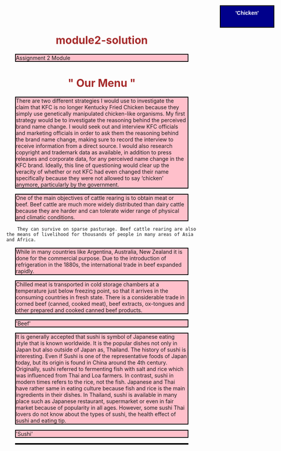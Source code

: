 # module2-solution
Assignment 2 Module

<!DOCTYPE html>
<html lang="en" dir="ltr">
  <head>
    <meta name="viewport" content="width=device-width, initial-scale=1.0">
    <meta charset="utf-8">
    <title>Assignment 2 </title>
    <link rel = "stylesheet"   href = "module2-solutioncss.css">
  </head>
  <style>

    *{
  box-sizing: border-box;
}
h1 { color:brown;
    text-align: center;
}
p { border:2px solid black;
  background-color: pink;
  width: 90%;
  height: auto;
  margin-right: auto;
  margin-left: auto;
  font-family: 'Brush Script MT', cursive;
  color: purple;
  padding: 20px;
  padding-top: 50px;
  border: 3px solid black;
}

#container{
  position: relative;:
}
#p1 {
  background-color: darkblue;
  position: absolute;
  color: white;
  top: 0;
  right: 24px;
  font-weight: bold;
  height: 35px;
  width: 120px;
  padding: 10px;
  text-align: center;
  font-family: Arial;


}

#p2 {
  background-color: brown ;
  color: white;
  position: absolute;
  top: 0;
  right: 24px;
  font-weight: bold;
  height: 35px;
  width: 120px;
  padding: 10px;
  text-align: center;
  font-family: Arial;
}

  #p3 {
   background-color: blueviolet;
    position: absolute;
    color: white;
    top: 0;
    right: 24px;
    font-weight: bold;
    height: 35px;
    width: 120px;
    padding: 10px;
    text-align: center;
    font-family: Arial;

}

.row { width: 100%;

}


@media screen and (min-width: 992px) {
  .col-lg-4 {
  float: left;

  }
  .col-lg-4 {
    width: 33%;
  }
}

@media screen and (min-width: 768px) and (max-width:991px) {
  .col-md-6, .col-md-12{
  float: left;

  }
  .col-md-6 {
    width: 50%;
  }
  .col-md-12 {
    width: 100%;
  }
}
@media screen and (max-width: 767px) {
  .col-sm-12 {
  float: left;

  }
  .col-sm-12 {
    width: 100%;
  }
}

</style>
  <body>
      <h1>" Our Menu "</h1>
      <div class = "row">
    <div class = "col-lg-4 col-md-6 col-sm-12" id = "container">
      <p>There are two different strategies I would use to investigate the claim that KFC is no longer Kentucky Fried Chicken because they simply use genetically manipulated chicken-like organisms. My first strategy would be to investigate the reasoning behind the perceived brand name change. I would seek out and interview KFC officials and marketing officials in order to ask them the reasoning behind the brand name change, making sure to record the interview to receive information from a direct source. I would also research copyright and trademark data as available, in addition to press releases and corporate data, for any perceived name change in the KFC brand. Ideally, this line of questioning would clear up the veracity of whether or not KFC had even changed their name specifically because they were not allowed to say ‘chicken’ anymore, particularly by the government.<p id = p1>'Chicken'</p>
    </div>
    <div class = "col-lg-4 col-md-6 col-sm-12" id = "container">
      <p>One of the main objectives of cattle rearing is to obtain meat or beef. Beef cattle are much more widely distributed than dairy cattle because they are harder and can tolerate wider range of physical and climatic conditions. 

        They can survive on sparse pasturage. Beef cattle rearing are also the means of livelihood for thousands of people in many areas of Asia and Africa.

While in many countries like Argentina, Australia, New Zealand it is done for the commercial purpose. Due to the introduction of refrigeration in the 1880s, the international trade in beef expanded rapidly.

Chilled meat is transported in cold storage chambers at a temperature just below freezing point, so that it arrives in the consuming countries in fresh state. There is a consid­erable trade in corned beef (canned, cooked meat), beef extracts, ox-tongues and other prepared and cooked canned beef products.</p><p id = p2>'Beef'</p>
    </div>
    <div class = "col-lg-4 col-md-12 col-sm-12" id = "container">
      <p>It is generally accepted that sushi is symbol of Japanese eating style that is known worldwide. It is the popular dishes not only in Japan but also outside of Japan as, Thailand. The history of sushi is interesting. Even if Sushi is one of the representative foods of Japan today, but its origin is found in China around the 4th century. Originally, sushi referred to fermenting fish with salt and rice which was influenced from Thai and Loa farmers. In contrast, sushi in modern times refers to the rice, not the fish. Japanese and Thai have rather same in eating culture because fish and rice is the main ingredients in their dishes. In Thailand, sushi is available in many place such as Japanese restaurant, supermarket or even in fair market because of popularity in all ages. However, some sushi Thai lovers do not know about the types of sushi, the health effect of sushi and eating tip.</p><p id = p3>'Sushi'</p>
    </div>
  </div>
  </body>
</html>
